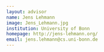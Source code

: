 ```yaml
---
layout: advisor
name: Jens Lehmann
image: Jens_Lehmann.jpg
institution: University of Bonn
homepage: http://jens-lehmann.org/
email: jens.lehmann@cs.uni-bonn.de
---
```

